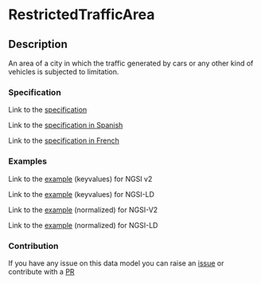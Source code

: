 # RestrictedTrafficArea

## Description 

An area of a city in which the traffic generated by cars or any other kind of vehicles is subjected to limitation.
### Specification

Link to the [specification](https://smart-data-models.github.io/dataModel.Transportation/RestrictedTrafficArea/doc/spec.md)

Link to the [specification in Spanish](https://smart-data-models.github.io/dataModel.Transportation/RestrictedTrafficArea/doc/spec_ES.md)

Link to the [specification in French](https://smart-data-models.github.io/dataModel.Transportation/RestrictedTrafficArea/doc/spec_FR.md)
### Examples

Link to the [example](https://smart-data-models.github.io/dataModel.Transportation/RestrictedTrafficArea/examples/example.json) (keyvalues) for NGSI v2

Link to the [example](https://smart-data-models.github.io/dataModel.Transportation/RestrictedTrafficArea/examples/example.jsonld) (keyvalues) for NGSI-LD

Link to the [example](https://smart-data-models.github.io/dataModel.Transportation/RestrictedTrafficArea/examples/example-normalized.json) (normalized) for NGSI-V2

Link to the [example](https://smart-data-models.github.io/dataModel.Transportation/RestrictedTrafficArea/examples/example-normalized.jsonld) (normalized) for NGSI-LD
### Contribution

 If you have any issue on this data model you can raise an [issue](https://github.com/smart-data-models/dataModel.Transportation/issues)  or contribute with a [PR](https://github.com/smart-data-models/dataModel.Transportation/pulls)